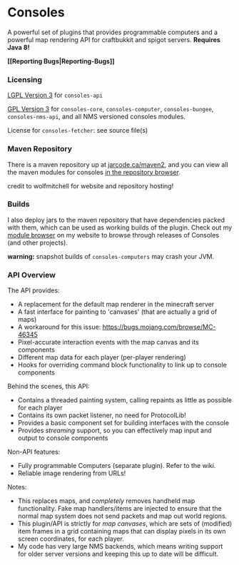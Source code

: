 # Consoles
A powerful set of plugins that provides programmable computers and a powerful map rendering API for craftbukkit and spigot servers. **Requires Java 8!**

**[[Reporting Bugs|Reporting-Bugs]]**

### Licensing

[LGPL Version 3](http://www.gnu.org/licenses/lgpl-3.0.en.html) for `consoles-api`

[GPL Version 3](https://www.gnu.org/licenses/gpl.html) for `consoles-core`, `consoles-computer`, `consoles-bungee`, `consoles-nms-api`, and all NMS versioned consoles modules.

License for `consoles-fetcher`: see source file(s)

### Maven Repository

There is a maven repository up at [jarcode.ca/maven2](http://jarcode.ca/maven2), and you can view all the maven modules for consoles [in the repository browser](http://jarcode.ca/modules.php).

credit to wolfmitchell for website and repository hosting!

### Builds

I also deploy jars to the maven repository that have dependencies packed with them, which can be used as working builds of the plugin. Check out my [module browser](http://jarcode.ca/modules.php) on my website to browse through releases of Consoles (and other projects).

**warning:** snapshot builds of `consoles-computers` may crash your JVM.

### API Overview

The API provides:

- A replacement for the default map renderer in the minecraft server
- A fast interface for painting to 'canvases' (that are actually a grid of maps)
- A workaround for this issue: https://bugs.mojang.com/browse/MC-46345
- Pixel-accurate interaction events with the map canvas and its components
- Different map data for each player (per-player rendering)
- Hooks for overriding command block functionality to link up to console components

Behind the scenes, this API:

- Contains a threaded painting system, calling repaints as little as possible for each player
- Contains its own packet listener, no need for ProtocolLib!
- Provides a basic component set for building interfaces with the console
- Provides _streaming_ support, so you can effectively map input and output to console components

Non-API features:

- Fully programmable Computers (separate plugin). Refer to the wiki.
- Reliable image rendering from URLs!

Notes:
 - This replaces maps, and _completely_ removes handheld map functionality. Fake map handlers/items are injected to ensure that the normal map system does not send packets and map out world regions.
 - This plugin/API is strictly for _map canvases_, which are sets of (modified) item frames in a grid containing maps that can display pixels in its own screen coordinates, for each player.
 - My code has very large NMS backends, which means writing support for older server versions and keeping this up to date will be difficult.
